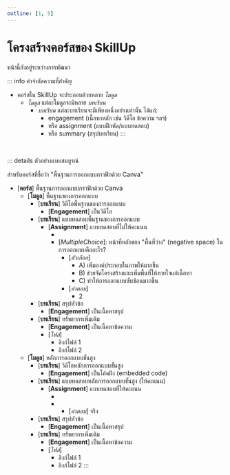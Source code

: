 ```yaml
---
outline: [1, 5]
---
```


# โครงสร้างคอร์สของ SkillUp

<Badge type="warning">หน้านี้ยังอยู่ระหว่างการพัฒนา</Badge>

::: info คำจำกัดความที่สำคัญ

- คอร์สใน SkillUp จะประกอบด้วยหลาย *โมดูล*
    - *โมดูล* แต่ละโมดูลจะมีหลาย *บทเรียน*
        - *บทเรียน* แต่ละบทเรียนจะมีเพียงหนึ่งอย่างเท่านั้น ได้แก่:
            - engagement (เนื้อหาหลัก เช่น วิดีโอ ข้อความ ฯลฯ)
            - หรือ assignment (แบบฝึกหัด/แบบทดสอบ)
            - หรือ summary (สรุปบทเรียน)
:::



<br/>


::: details ตัวอย่างแบบสมบูรณ์

สำหรับคอร์สที่ชื่อว่า "พื้นฐานการออกแบบกราฟิกด้วย Canva"

- [**คอร์ส**] พื้นฐานการออกแบบกราฟิกด้วย Canva
  - [**โมดูล**] พื้นฐานของการออกแบบ
    - [**บทเรียน**] วิดีโอพื้นฐานของการออกแบบ
      - [**Engagement**] เป็นวิดีโอ
    - [**บทเรียน**] แบบทดสอบพื้นฐานของการออกแบบ
      - [**Assignment**] แบบทดสอบที่ไม่ให้คะแนน
        - [*OpenAnswer*]: เขียนสรุปความเข้าใจของคุณจากวิดีโอ
        - [*MultipleChoice*]: หน้าที่หลักของ "พื้นที่ว่าง" (negative space) ในการออกแบบคืออะไร?
          - [*ตัวเลือก*]
            - A) เพิ่มองค์ประกอบในภาพให้มากขึ้น
            - B) ช่วยจัดโครงสร้างและเพิ่มพื้นที่ให้หายใจแก่เนื้อหา
            - C) ทำให้การออกแบบซับซ้อนมากขึ้น
          - [*คำตอบ*]
            - 2
    - [**บทเรียน**] สรุปหัวข้อ
      - [**Engagement**] เป็นเนื้อหาสรุป
    - [**บทเรียน**] ทรัพยากรเพิ่มเติม
      - [**Engagement**] เป็นเนื้อหาข้อความ
      - [*ไฟล์*]
        - ลิงก์ไฟล์ 1
        - ลิงก์ไฟล์ 2
  - [**โมดูล**] หลักการออกแบบขั้นสูง
    - [**บทเรียน**] วิดีโอหลักการออกแบบขั้นสูง
      - [**Engagement**] เป็นโค้ดฝัง (embedded code)
    - [**บทเรียน**] แบบทดสอบหลักการออกแบบขั้นสูง (ให้คะแนน)
      - [**Assignment**] แบบทดสอบที่ให้คะแนน
        - [*OpenAnswer*]: เขียนสรุปความเข้าใจของคุณจากวิดีโอ
        - [*TrueFalse*]: พื้นที่ว่างในงานออกแบบมีหน้าที่ทำให้การออกแบบซับซ้อนมากขึ้น?
          - [*คำตอบ*] จริง
    - [**บทเรียน**] สรุปหัวข้อ
      - [**Engagement**] เป็นเนื้อหาสรุป
    - [**บทเรียน**] ทรัพยากรเพิ่มเติม
      - [**Engagement**] เป็นเนื้อหาข้อความ
      - [*ไฟล์*]
        - ลิงก์ไฟล์ 1
        - ลิงก์ไฟล์ 2
:::
